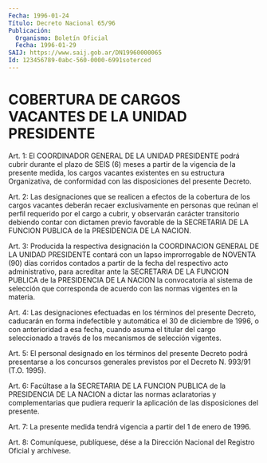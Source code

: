 ```yaml
---
Fecha: 1996-01-24
Título: Decreto Nacional 65/96
Publicación:
  Organismo: Boletín Oficial
  Fecha: 1996-01-29
SAIJ: https://www.saij.gob.ar/DN19960000065
Id: 123456789-0abc-560-0000-6991soterced
---
```

# COBERTURA DE CARGOS VACANTES DE LA UNIDAD PRESIDENTE

<a id="1"></a>
Art. 1: El COORDINADOR GENERAL DE LA UNIDAD PRESIDENTE  podrá cubrir durante  el  plazo de SEIS (6) meses a partir de la vigencia de  la  presente medida,  los  cargos  vacantes  existentes  en  su estructura  Organizativa,  de conformidad con las disposiciones del presente Decreto.

<a id="2"></a>
Art.  2:  Las designaciones que  se  realicen  a  efectos  de  la cobertura de  los  cargos vacantes deberán recaer exclusivamente en personas que reúnan  el  perfil  requerido por el cargo a cubrir, y observarán carácter transitorio debiendo contar con dictamen previo favorable de la SECRETARIA DE LA FUNCION  PUBLICA de la PRESIDENCIA DE LA NACION.

<a id="3"></a>
Art.  3:  Producida  la  respectiva designación  la  COORDINACION GENERAL DE LA UNIDAD PRESIDENTE  contará con un lapso improrrogable de NOVENTA (90) días corridos contados  a  partir  de  la fecha del respectivo  acto  administrativo, para acreditar ante la SECRETARIA DE LA FUNCION PUBLICA de la PRESIDENCIA DE LA NACION la convocatoria al sistema de selección que corresponda de acuerdo con las normas vigentes en la materia.

<a id="4"></a>
Art. 4: Las designaciones  efectuadas en los términos del presente Decreto, caducarán en forma indefectible  y  automática  el  30  de diciembre  de 1996, o con anterioridad a esa fecha, cuando asuma el titular del  cargo  seleccionado  a  través  de  los  mecanismos de selección vigentes.

<a id="5"></a>
Art. 5: El personal designado en los términos del presente Decreto podrá  presentarse  a  los  concursos  generales  previstos por  el Decreto N. 993/91 (T.O. 1995).

<a id="6"></a>
Art.  6:  Facúltase a la SECRETARIA DE LA FUNCION PUBLICA  de  la PRESIDENCIA DE  LA  NACION  a  dictar  las  normas  aclaratorias  y complementarias    que   pudiera  requerir  la  aplicación  de  las disposiciones del presente.

<a id="7"></a>
Art. 7: La presente medida tendrá  vigencia a partir del 1 de enero de 1996.

<a id="8"></a>
Art. 8: Comuníquese, publíquese,  dése a la Dirección Nacional del Registro  Oficial  y  archívese.